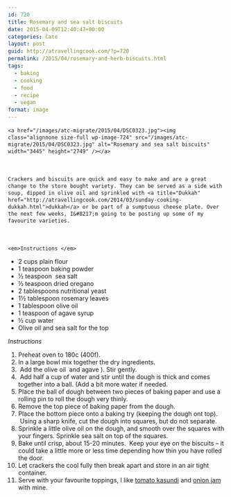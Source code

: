 ```yaml
---
id: 720
title: Rosemary and sea salt biscuits
date: 2015-04-09T12:40:47+00:00
categories: Cate
layout: post
guid: http://atravellingcook.com/?p=720
permalink: /2015/04/rosemary-and-herb-biscuits.html
tags:
  - baking
  - cooking
  - food
  - recipe
  - vegan
format: image
---
```

<div class="ERSIngredients">
  
    <a href="/images/atc-migrate/2015/04/DSC0323.jpg"><img class="alignnone size-full wp-image-724" src="/images/atc-migrate/2015/04/DSC0323.jpg" alt="Rosemary and sea salt biscuits" width="3445" height="2749" /></a>
  
  
  
    Crackers and biscuits are quick and easy to make and are a great change to the store bought variety. They can be served as a side with soup, dipped in olive oil and sprinkled with <a title="Dukkah" href="http://atravellingcook.com/2014/03/sunday-cooking-dukkah.html">dukkah</a> or be part of a sumptuous cheese plate. Over the next few weeks, I&#8217;m going to be posting up some of my favourite varieties.
  
  
  
    <em>Instructions </em>
  
  
  <ul>
    <li>
      2 cups plain flour
    </li>
    <li>
      1 teaspoon baking powder
    </li>
    <li>
      ½ teaspoon  sea salt
    </li>
    <li>
      ½ teaspoon dried oregano
    </li>
    <li>
      2 tablespoons nutritional yeast
    </li>
    <li>
      1½ tablespoon rosemary leaves
    </li>
    <li class="ingredient">
      1 tablespoon olive oil
    </li>
    <li class="ingredient">
      1 teaspoon of agave syrup
    </li>
    <li class="ingredient">
      ½ cup water
    </li>
    <li class="ingredient">
      Olive oil and sea salt for the top
    </li>
  </ul>




<div class="ERSInstructions">
  <div class="ERSInstructionsHeader ERSHeading">
    <em>Instructions</em>
  
  
  <ol>
    <li class="ERSInstructionsHeader ERSHeading">
      Preheat oven to 180c (400f).
    </li>
    <li class="ERSInstructionsHeader ERSHeading">
      In a large bowl mix together the dry ingredients.
    </li>
    <li class="ERSInstructionsHeader ERSHeading">
       Add the olive oil  and agave ). Stir gently.
    </li>
    <li class="ERSInstructionsHeader ERSHeading">
       Add half a cup of water and stir until the dough is thick and comes together into a ball. (Add a bit more water if needed.
    </li>
    <li class="ERSInstructionsHeader ERSHeading">
      Place the ball of dough between two pieces of baking paper and use a rolling pin to roll the dough very thinly.
    </li>
    <li class="ERSInstructionsHeader ERSHeading">
      Remove the top piece of baking paper from the dough.
    </li>
    <li class="ERSInstructionsHeader ERSHeading">
      Place the bottom piece onto a baking try (keeping the dough ont top).  Using a sharp knife, cut the dough into squares, but do not separate.
    </li>
    <li class="ERSInstructionsHeader ERSHeading">
      Sprinkle a little olive oil on the dough, and smooth over the squares with your fingers. Sprinkle sea salt on top of the squares.
    </li>
    <li class="ERSInstructionsHeader ERSHeading">
      Bake until crisp, about 15-20 minutes.  Keep your eye on the biscuits &#8211; it could take a little more or less time depending how thin you have rolled the door.
    </li>
    <li class="ERSInstructionsHeader ERSHeading">
      Let crackers the cool fully then break apart and store in an air tight container.
    </li>
    <li class="ERSInstructionsHeader ERSHeading">
      Serve with your favourite toppings, I like <a title="Tomato kasundi" href="http://atravellingcook.com/2014/11/tomato-kasundi.html">tomato kasundi</a> and <a title="Onion jam" href="http://atravellingcook.com/2014/02/edible-gifts-onion-jam.html">onion jam</a> with mine.
    </li>
  </ol>
